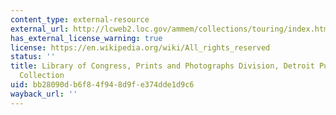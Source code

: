 ```yaml
---
content_type: external-resource
external_url: http://lcweb2.loc.gov/ammem/collections/touring/index.html
has_external_license_warning: true
license: https://en.wikipedia.org/wiki/All_rights_reserved
status: ''
title: Library of Congress, Prints and Photographs Division, Detroit Publishing Company
  Collection
uid: bb28090d-b6f8-4f94-8d9f-e374dde1d9c6
wayback_url: ''
---
```


